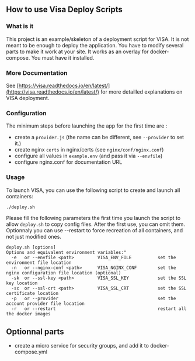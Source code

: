 ## How to use Visa Deploy Scripts

### What is it
This project is an example/skeleton of a deployment script for VISA. It is not meant to be enough to deploy the application. You have to modify several parts to make it work at your site.
It works as an overlay for docker-compose. You must have it installed.

### More Documentation
See [https://visa.readthedocs.io/en/latest/](https://visa.readthedocs.io/en/latest/) for more detailled explanations on VISA deployment.

### Configuration
The minimum steps before launching the app for the first time are :
- create a `provider.js` (the name can be different, see `--provider` to set it.)
- create nginx `certs` in nginx/certs (see `nginx/conf/nginx.conf`)
- configure all values in `example.env` (and pass it via `--envfile`)
- configure nginx.conf for documentation URL

### Usage

To launch VISA, you can use the following script to create and launch all containers:

```
./deploy.sh
```
Please fill the following parameters the first time you launch the script to allow `deploy.sh` to copy config files.
After the first use, you can omit them. Optionnaly you can use --restart to force recreation of all containers, and not just modified ones.

```
deploy.sh [options]
Options and equivalent environment variables:"
  -e   or --envfile <path>         VISA_ENV_FILE          set the environment file location
  -n   or --nginx-conf <path>      VISA_NGINX_CONF        set the nginx configuration file location (optional)
  -sk  or --ssl-key <path>         VISA_SSL_KEY           set the SSL key location
  -sc  or --ssl-crt <path>         VISA_SSL_CRT           set the SSL certificate location
  -p   or --provider                                      set the account provider file location
  -r   or --restart                                       restart all the docker images
```

## Optionnal parts
- create a micro service for security groups, and add it to docker-compose.yml